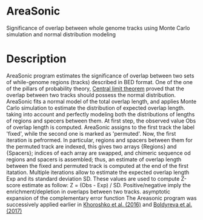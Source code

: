 # AreaSonic
Significance of overlap between whole genome tracks using Monte Carlo simulation and normal distribution modeling
# Description
AreaSonic program estimates the significance of overlap between two sets of while-genome regions (tracks) described in BED format. One of the one of the pillars 
of probability theory, [Central limit theorem](https://en.wikipedia.org/wiki/Central_limit_theorem) proved that the overlap between two tracks should possess the normal
distribution. AreaSonic fits a normal model of the total overlap length, and applies Monte Carlo simulation to estimate the distribution of expected overlap length. 
taking into account and perfectly modeling both the distributions of lengths of regions and specers between them. At first step, the observed value Obs of overlap length 
is computed. AreaSonic assigns to the first track the label 'fixed', while the second one is marked as 'permuted'. Now, the first iteration is pefrormed. In particular, 
regions and spacers between them for the permuted track are indexed, this gives two arrays {Regions} and {Spacers}; indices of each array are swapped, and chimeric 
sequence od regions and spacers is assembled; thus, an estimate of overlap length between the fixed and permuted track is computed at the end of the first itatation.
Multiple iterations allow to estimate the expected overlap length Exp and its standard deviation SD. These values are used to compute Z-score estimate as follow: 
Z = (Obs - Exp) / SD. Positive/negative imply the enrichment/depletion in overlaps between two tracks. asymptotic expansion of the complementary error function 
The Areasonic program was successively applied earlier in [Khoroshko et al. (2016)](https://doi.org/10.1371/journal.pone.0157147) and 
[Boldyreva et al. (2017)](https://www.researchgate.net/publication/303295899_Protein_and_Genetic_Composition_of_Four_Chromatin_Types_in_Drosophila_melanogaster_Cell_Lines)
